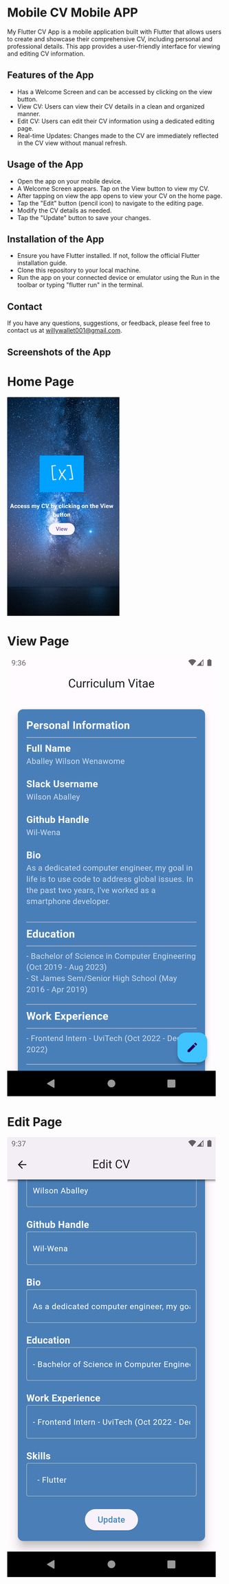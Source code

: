 # Mobile CV Mobile APP

My Flutter CV App is a mobile application built with Flutter that allows users to create and showcase their comprehensive CV, including personal and professional details. This app provides a user-friendly interface for viewing and editing CV information.

## Features of the App

- Has a Welcome Screen and can be accessed by clicking on the view button.
- View CV: Users can view their CV details in a clean and organized manner.
- Edit CV: Users can edit their CV information using a dedicated editing page.
- Real-time Updates: Changes made to the CV are immediately reflected in the CV view without manual refresh.
  
## Usage of the App
- Open the app on your mobile device.
- A Welcome Screen appears. Tap on the View button to view my CV.
- After tapping on view the app opens to view your CV on the home page.
- Tap the "Edit" button (pencil icon) to navigate to the editing page.
- Modify the CV details as needed.
- Tap the "Update" button to save your changes.

## Installation of the App
- Ensure you have Flutter installed. If not, follow the official Flutter installation guide.
- Clone this repository to your local machine.
- Run the app on your connected device or emulator using the Run in the toolbar or typing "flutter run" in the terminal.

## Contact
If you have any questions, suggestions, or feedback, please feel free to contact us at willywallet001@gmail.com.

## Screenshots of the App
# Home Page
![2023-09-09 00-01-06 High Res Screenshot](https://github.com/Wil-Wena/mobile_cv_application/blob/main/assets/HomePage.png)

# View Page
![2023-09-09 00-01-06 High Res Screenshot](https://github.com/Wil-Wena/mobile_cv_application/blob/main/assets/ViewPage.png)

# Edit Page
![2023-09-09 00-01-06 High Res Screenshot](https://github.com/Wil-Wena/mobile_cv_application/blob/main/assets/EditPage.png)


